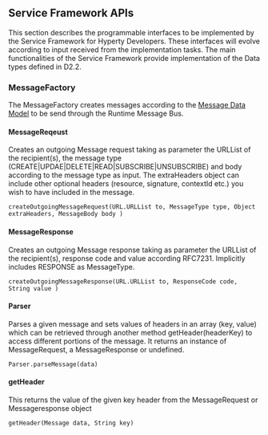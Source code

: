 Service Framework APIs
-----------------------
This section describes the programmable interfaces to be implemented by the Service Framework for Hyperty Developers. These interfaces will evolve according to input received from the implementation tasks. The main functionalities of the Service Framework provide implementation of the Data types defined in D2.2.

### MessageFactory

The MessageFactory creates messages according to the [Message Data Model](https://github.com/reTHINK-project/architecture/tree/master/docs/datamodel/message) to be send through the Runtime Message Bus. 

#### MessageReqeust
Creates an outgoing Message request taking as parameter the URLList of the recipient(s), the message type (CREATE|UPDAE|DELETE|READ|SUBSCRIBE|UNSUBSCRIBE) and body according to the message type as input. The extraHeaders object can include other  optional headers (resource, signature, contextId etc.) you wish to have included in the message.  

```
createOutgoingMessageRequest(URL.URLList to, MessageType type, Object extraHeaders, MessageBody body )
```

#### MessageResponse
Creates an outgoing Message response taking as parameter the URLList of the recipient(s), response code and value according RFC7231. Implicitly includes RESPONSE as MessageType.   

```
createOutgoingMessageResponse(URL.URLList to, ResponseCode code, String value )
```

#### Parser
Parses a given message and sets values of headers in an array (key, value) which can be retrieved through another method  getHeader(headerKey) to access different portions of the message.  It returns an instance of MessageRequest, a MessageResponse or undefined.

```
Parser.parseMessage(data)
```

#### getHeader
This returns the value of the given key header from the MessageRequest or Messageresponse object

```
getHeader(Message data, String key)
```
